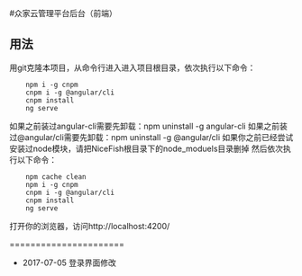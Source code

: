 #众家云管理平台后台（前端）

## 用法

用git克隆本项目，从命令行进入进入项目根目录，依次执行以下命令：

```
	npm i -g cnpm
	cnpm i -g @angular/cli
	cnpm install
	ng serve
```

如果之前装过angular-cli需要先卸载：npm uninstall -g angular-cli
如果之前装过@angular/cli需要先卸载：npm uninstall -g @angular/cli
如果你之前已经尝试安装过node模块，请把NiceFish根目录下的node_moduels目录删掉
然后依次执行以下命令：

```
	npm cache clean
	npm i -g cnpm
	cnpm i -g @angular/cli
	cnpm install
	ng serve
```

打开你的浏览器，访问http://localhost:4200/


======================

 - 2017-07-05 登录界面修改 
